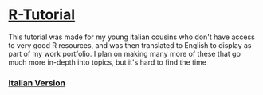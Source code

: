 # [R-Tutorial](https://resclapon.com/r-tutorial/)

This tutorial was made for my young italian cousins who don't have access to very good R resources, and was then translated to English to display as part of my work portfolio. I plan on making many more of these that go much more in-depth into topics, but it's hard to find the time

### [Italian Version](https://predictcrypto.shinyapps.io/Tutorial/)
